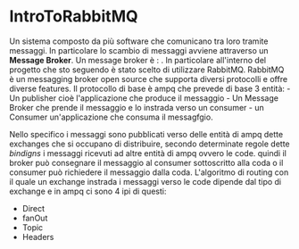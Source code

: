 # IntroToRabbitMQ

Un sistema composto da più software che comunicano tra loro tramite messaggi. In particolare lo scambio di messaggi avviene attraverso un **Message Broker**. Un message broker è : . 
In particolare all'interno del progetto che sto seguendo è stato scelto di utilizzare RabbitMQ. RabbitMQ è un messagging broker open source che supporta diversi protocolli e offre diverse features. 
Il protocollo di base è ampq che prevede di base 3 entità: 
    - Un publisher cioè l'applicazione che produce il messaggio
    - Un Message Broker che prende il messaggio e lo instrada verso un consumer 
    - un Consumer un'applicazione che consuma il messagfgio.

Nello specifico i messaggi sono pubblicati verso delle entità di ampq dette exchanges che si occupano di distribuire, secondo determinate regole dette *bindigns* i messaggi ricevuti ad altre entità di ampq ovvero le code. quindi il broker può consegnare il messaggio al consumer sottoscritto alla coda o il consumer può richiedere il messaggio dalla coda. 
L'algoritmo di routing con il quale un exchange instrada i messaggi verso le code dipende dal tipo di exchange e in ampq ci sono 4 ipi di questi:

- Direct
- fanOut
- Topic
- Headers